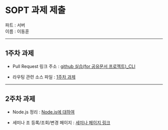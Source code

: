 # SOPT 과제 제출

파트 : 서버  
이름 : 이동훈

---

## 1주차 과제 

- Pull Request 링크 주소 : [github 실습(for 공유문서 프로젝트)_CLI](https://github.com/WITH-SOPT-SERVER/SOPT-SEVER-SEMINAR/blob/develop/seminar2/git%20%EB%82%B4%EB%A0%A4%EB%B0%9B%EA%B8%B0%20CLI.md)


- 라우팅 관련 소스 파일 :  [1주차 과제](https://github.com/donghunee/SOPT_Assignment/tree/master/Week1)

---

## 2주차 과제

- Node.js 정리 : [Node.js에 대하여](https://serene-oasis-25380.herokuapp.com/api/group/)

- 세미나 조 등록/조회/변경 페이지 : [세미나 페이지 링크](https://serene-oasis-25380.herokuapp.com/api/group/)